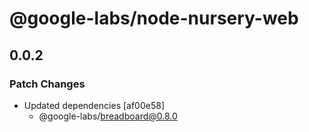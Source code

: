 # @google-labs/node-nursery-web

## 0.0.2

### Patch Changes

- Updated dependencies [af00e58]
  - @google-labs/breadboard@0.8.0
